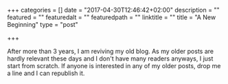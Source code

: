 +++
categories = []
date = "2017-04-30T12:46:42+02:00"
description = ""
featured = ""
featuredalt = ""
featuredpath = ""
linktitle = ""
title = "A New Beginning"
type = "post"

+++

After more than 3 years, I am reviving my old blog. As my older posts are
hardly relevant these days and I don't have many readers anyways, I just start
from scratch. If anyone is interested in any of my older posts, drop me a line
and I can republish it.
